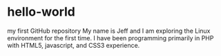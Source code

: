 # hello-world
my first GitHub repository
My name is Jeff and I am exploring the Linux environment for the first time. I have been programming primarily in PHP with HTML5, javascript, and CSS3 experience.
